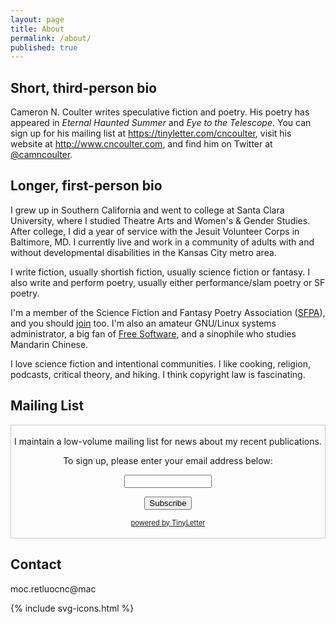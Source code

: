 ```yaml
---
layout: page
title: About
permalink: /about/
published: true
---
```


## Short, third-person bio

Cameron N. Coulter writes speculative fiction and poetry. His poetry has appeared in *Eternal Haunted Summer* and *Eye to the Telescope*. You can sign up for his mailing list at <https://tinyletter.com/cncoulter>, visit his website at <http://www.cncoulter.com>, and find him on Twitter at <a href="https://twitter.com/camncoulter">@camncoulter</a>.

## Longer, first-person bio

I grew up in Southern California and went to college at Santa Clara University, where I studied Theatre Arts and Women's & Gender Studies. After college, I did a year of service with the Jesuit Volunteer Corps in Baltimore, MD. I currently live and work in a community of adults with and without developmental disabilities in the Kansas City metro area.

I write fiction, usually shortish fiction, usually science fiction or fantasy. I also write and perform poetry, usually either performance/slam poetry or SF poetry.

I'm a member of the Science Fiction and Fantasy Poetry Association ([SFPA](http://sfpoetry.com/)), and you should [join](http://sfpoetry.com/join.html) too. I'm also an amateur GNU/Linux systems administrator, a big fan of [Free Software](https://www.fsf.org/about/what-is-free-software), and a sinophile who studies Mandarin Chinese.

I love science fiction and intentional communities. I like cooking, religion, podcasts, critical theory, and hiking. I think copyright law is fascinating.

## Mailing List

<form style="border:1px solid #ccc;padding:3px;text-align:center;" action="https://tinyletter.com/cncoulter" method="post" target="popupwindow" onsubmit="window.open('https://tinyletter.com/cncoulter', 'popupwindow', 'scrollbars=yes,width=800,height=600');return true"><p>I maintain a low-volume mailing list for news about my recent publications.</p><p><label for="tlemail">To sign up, please enter your email address below:</label></p><p><input type="text" style="width:140px" name="email" id="tlemail" /></p><input type="hidden" value="1" name="embed"/><input type="submit" value="Subscribe" /><p><a href="https://tinyletter.com" target="_blank" style="font-size: 80%">powered by TinyLetter</a></p></form>


## Contact

<span class="obfuscate">moc.retluocnc@mac</span>

<div class="icons">
<div class="container">
{% include svg-icons.html %}
</div>
</div>
